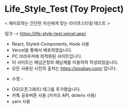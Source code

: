 # Life_Style_Test (Toy Project)

< 재미로하는 간단한 자신에게 맞는 라이프스타일 테스트 > </br>

링크 -> https://life-style-test.vercel.app/

* React, Styled-Components, Hook 사용
* Vercel을 통해서 배포하였습니다.
* PC 브라우저에 최적화된 사이트입니다.
* 이 사이트는 해남군청의 해남체를 이용하여 작성되었습니다.
* 모든 사용된 사진의 출처는 https://pixabay.com/ 입니다.

- 수정 -
* OG(오픈그래프) 태그를 추가했습니다.
* 카톡 공유버튼 사용 (카카오 API, dotenv 사용)
* yarn 사용
